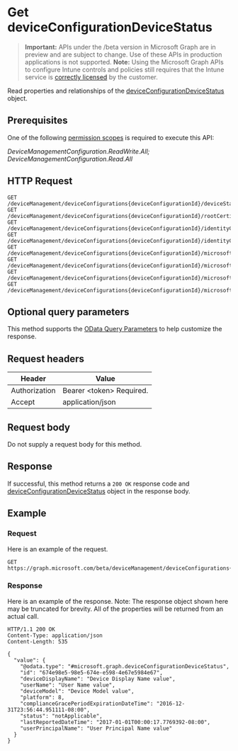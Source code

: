 ﻿# Get deviceConfigurationDeviceStatus

> **Important:** APIs under the /beta version in Microsoft Graph are in preview and are subject to change. Use of these APIs in production applications is not supported.
> **Note:** Using the Microsoft Graph APIs to configure Intune controls and policies still requires that the Intune service is [correctly licensed](https://go.microsoft.com/fwlink/?linkid=839381) by the customer.

Read properties and relationships of the [deviceConfigurationDeviceStatus](../resources/intune_deviceconfig_deviceconfigurationdevicestatus.md) object.
## Prerequisites
One of the following [permission scopes](https://developer.microsoft.com/en-us/graph/docs/authorization/permission_scopes) is required to execute this API:

*DeviceManagementConfiguration.ReadWrite.All; DeviceManagementConfiguration.Read.All*
## HTTP Request
<!-- {
  "blockType": "ignored"
}
-->
```http
GET /deviceManagement/deviceConfigurations{deviceConfigurationId}/deviceStatuses{deviceConfigurationDeviceStatusId}
GET /deviceManagement/deviceConfigurations{deviceConfigurationId}/rootCertificate/deviceStatuses{deviceConfigurationDeviceStatusId}
GET /deviceManagement/deviceConfigurations{deviceConfigurationId}/identityCertificate/deviceStatuses{deviceConfigurationDeviceStatusId}
GET /deviceManagement/deviceConfigurations{deviceConfigurationId}/identityCertificate/rootCertificate/deviceStatuses{deviceConfigurationDeviceStatusId}
GET /deviceManagement/deviceConfigurations{deviceConfigurationId}/microsoft.graph.iosScepCertificateProfile/rootCertificate/deviceStatuses{deviceConfigurationDeviceStatusId}
GET /deviceManagement/deviceConfigurations{deviceConfigurationId}/microsoft.graph.macOSScepCertificateProfile/rootCertificate/deviceStatuses{deviceConfigurationDeviceStatusId}
GET /deviceManagement/deviceConfigurations{deviceConfigurationId}/microsoft.graph.windows81SCEPCertificateProfile/rootCertificate/deviceStatuses{deviceConfigurationDeviceStatusId}
GET /deviceManagement/deviceConfigurations{deviceConfigurationId}/microsoft.graph.windowsPhone81VpnConfiguration/identityCertificate/deviceStatuses{deviceConfigurationDeviceStatusId}
```

## Optional query parameters
This method supports the [OData Query Parameters](https://developer.microsoft.com/en-us/graph/docs/overview/query_parameters) to help customize the response.
## Request headers
|Header|Value|
|---|---|
|Authorization|Bearer &lt;token&gt; Required.|
|Accept|application/json|

## Request body
Do not supply a request body for this method.

## Response
If successful, this method returns a `200 OK` response code and [deviceConfigurationDeviceStatus](../resources/intune_deviceconfig_deviceconfigurationdevicestatus.md) object in the response body.

## Example
### Request
Here is an example of the request.
```http
GET https://graph.microsoft.com/beta/deviceManagement/deviceConfigurations{deviceConfigurationId}/deviceStatuses{deviceConfigurationDeviceStatusId}
```

### Response
Here is an example of the response. Note: The response object shown here may be truncated for brevity. All of the properties will be returned from an actual call.
```http
HTTP/1.1 200 OK
Content-Type: application/json
Content-Length: 535

{
  "value": {
    "@odata.type": "#microsoft.graph.deviceConfigurationDeviceStatus",
    "id": "674e98e5-98e5-674e-e598-4e67e5984e67",
    "deviceDisplayName": "Device Display Name value",
    "userName": "User Name value",
    "deviceModel": "Device Model value",
    "platform": 8,
    "complianceGracePeriodExpirationDateTime": "2016-12-31T23:56:44.951111-08:00",
    "status": "notApplicable",
    "lastReportedDateTime": "2017-01-01T00:00:17.7769392-08:00",
    "userPrincipalName": "User Principal Name value"
  }
}
```




